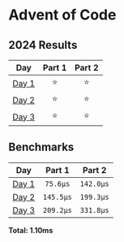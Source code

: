 # Advent of Code

<!--- advent_readme_stars table --->
## 2024 Results

| Day | Part 1 | Part 2 |
| :---: | :---: | :---: |
| [Day 1](https://adventofcode.com/2024/day/1) | ⭐ | ⭐ |
| [Day 2](https://adventofcode.com/2024/day/2) | ⭐ | ⭐ |
| [Day 3](https://adventofcode.com/2024/day/3) | ⭐ | ⭐ |
<!--- advent_readme_stars table --->

<!--- benchmarking table --->
## Benchmarks

| Day | Part 1 | Part 2 |
| :---: | :---: | :---:  |
| [Day 1](./src/bin/01.rs) | `75.6µs` | `142.0µs` |
| [Day 2](./src/bin/02.rs) | `145.5µs` | `199.3µs` |
| [Day 3](./src/bin/03.rs) | `209.2µs` | `331.8µs` |

**Total: 1.10ms**
<!--- benchmarking table --->
